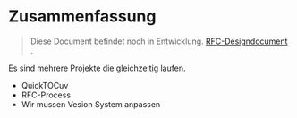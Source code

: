 # Zusammenfassung

> Diese Document befindet noch in Entwicklung.
> [RFC-Designdocument](rfc.md#summary.md) .

Es sind mehrere Projekte die gleichzeitig laufen.

* QuickTOCuv
* RFC-Process
* Wir mussen Vesion System anpassen